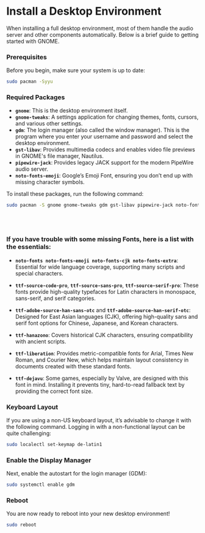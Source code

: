 # Install a Desktop Environment

When installing a full desktop environment, most of them handle the audio server and other components automatically. Below is a brief guide to getting started with GNOME.

### Prerequisites

Before you begin, make sure your system is up to date:

```bash
sudo pacman -Syyu
```

### Required Packages

- **`gnome`**: This is the desktop environment itself.
- **`gnome-tweaks`**: A settings application for changing themes, fonts, cursors, and various other settings.
- **`gdm`**: The login manager (also called the window manager). This is the program where you enter your username and password and select the desktop environment.
- **`gst-libav`**: Provides multimedia codecs and enables video file previews in GNOME's file manager, Nautilus.
- **`pipewire-jack`**: Provides legacy JACK support for the modern PipeWire audio server.
- **`noto-fonts-emoji`**: Google’s Emoji Font, ensuring you don’t end up with missing character symbols.

To install these packages, run the following command:

```bash
sudo pacman -S gnome gnome-tweaks gdm gst-libav pipewire-jack noto-fonts-emoji
```
<br><br>

### If you have trouble with some missing Fonts, here is a list with the essentials:

- **`noto-fonts noto-fonts-emoji noto-fonts-cjk noto-fonts-extra`**: Essential for wide language coverage, supporting many scripts and special characters.
  
- **`ttf-source-code-pro`**, **`ttf-source-sans-pro`**, **`ttf-source-serif-pro`**: These fonts provide high-quality typefaces for Latin characters in monospace, sans-serif, and serif categories.

- **`ttf-adobe-source-han-sans-otc`** and **`ttf-adobe-source-han-serif-otc`**: Designed for East Asian languages (CJK), offering high-quality sans and serif font options for Chinese, Japanese, and Korean characters.

- **`ttf-hanazono`**: Covers historical CJK characters, ensuring compatibility with ancient scripts.

- **`ttf-liberation`**: Provides metric-compatible fonts for Arial, Times New Roman, and Courier New, which helps maintain layout consistency in documents created with these standard fonts.

- **`ttf-dejavu`**: Some games, especially by Valve, are designed with this font in mind. Installing it prevents tiny, hard-to-read fallback text by providing the correct font size.

### Keyboard Layout

If you are using a non-US keyboard layout, it’s advisable to change it with the following command. Logging in with a non-functional layout can be quite challenging:

```bash
sudo localectl set-keymap de-latin1
```

### Enable the Display Manager

Next, enable the autostart for the login manager (GDM):

```bash
sudo systemctl enable gdm
```

### Reboot

You are now ready to reboot into your new desktop environment!

```bash
sudo reboot
```
